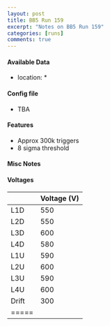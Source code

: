 ```yaml
---
layout: post
title: BB5 Run 159
excerpt: "Notes on BB5 Run 159"
categories: [runs]
comments: true
---
```


#### Available Data

* location: *


#### Config file

* TBA

#### Features

* Approx 300k triggers
* 8 sigma threshold

#### Misc Notes

#### Voltages

|  | Voltage (V) |
|--------|--------|
| L1D | 550 |
| L2D | 550 |
| L3D | 600 |
| L4D | 580 |
| L1U | 590 |
| L2U | 600 |
| L3U | 590 |
| L4U | 600 |
| Drift | 300 |
|=====
